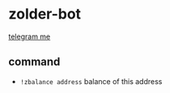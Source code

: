 # zolder-bot #

[telegram me](t.me/zolder_bot)

## command ##
* `!zbalance address` balance of this address
